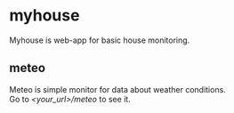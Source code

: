 # myhouse
Myhouse is web-app for basic house monitoring.

## meteo

Meteo is simple monitor for data about weather conditions.  
Go to _<your_url>/meteo_ to see it.